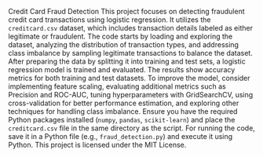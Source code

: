 Credit Card Fraud Detection
This project focuses on detecting fraudulent credit card transactions using logistic regression. It utilizes the `creditcard.csv` dataset, which includes transaction details labeled as either legitimate or fraudulent. The code starts by loading and exploring the dataset, analyzing the distribution of transaction types, and addressing class imbalance by sampling legitimate transactions to balance the dataset. After preparing the data by splitting it into training and test sets, a logistic regression model is trained and evaluated. The results show accuracy metrics for both training and test datasets. To improve the model, consider implementing feature scaling, evaluating additional metrics such as Precision and ROC-AUC, tuning hyperparameters with GridSearchCV, using cross-validation for better performance estimation, and exploring other techniques for handling class imbalance. Ensure you have the required Python packages installed (`numpy`, `pandas`, `scikit-learn`) and place the `creditcard.csv` file in the same directory as the script. For running the code, save it in a Python file (e.g., `fraud_detection.py`) and execute it using Python. This project is licensed under the MIT License.

